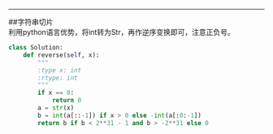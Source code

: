 ---------------------------------------------------------
##字符串切片  
利用python语言优势，将int转为Str，再作逆序变换即可，注意正负号。    
```py
class Solution:
    def reverse(self, x):
        """
        :type x: int
        :rtype: int
        """
        if x == 0:
            return 0
        a = str(x)
        b = int(a[::-1]) if x > 0 else -int(a[:0:-1])
        return b if b < 2**31 - 1 and b > -2**31 else 0
```
